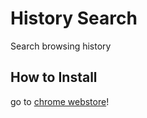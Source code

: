 # History Search
Search browsing history

## How to Install
go to [chrome webstore](https://chrome.google.com/webstore/detail/history-search/bbmclnpfclejopgaicmhgpocicpijodj)!
